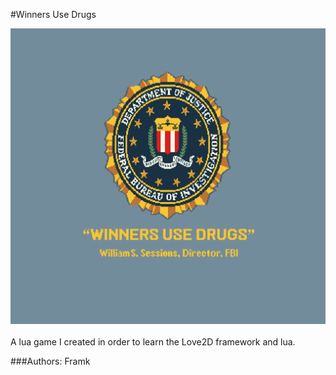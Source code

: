 #Winners Use Drugs

![Logo](https://raw.githubusercontent.com/jdolandev/Winners_Do_Drugs/master/img/title.png)
<br><br>
A lua game I created in order to learn the Love2D framework and lua.<br>

###Authors:
Framk
